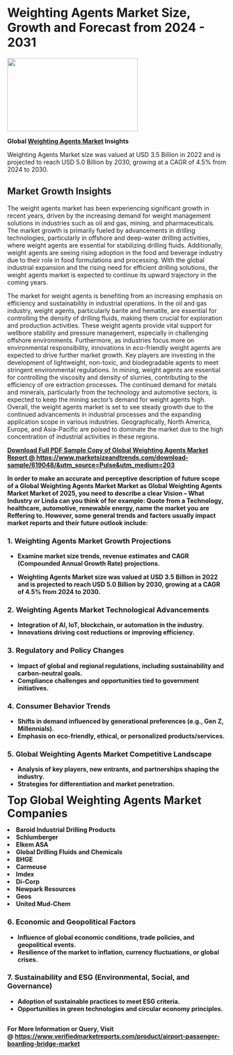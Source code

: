 <H1>Weighting Agents Market Size, Growth and Forecast from 2024 - 2031</H1><img class="aligncenter size-medium wp-image-584254" src="https://thirdeyenews.in/wp-content/uploads/2024/09/Global-Market-Research-300x168.jpeg" alt="" width="300" height="168" /><p><strong>Global&nbsp;<a href="https://www.marketsizeandtrends.com/download-sample/619048/&amp;utm_source=Pulse&amp;utm_medium=203">Weighting Agents Market</a> Insights</strong></p><p>Weighting Agents Market size was valued at USD 3.5 Billion in 2022 and is projected to reach USD 5.0 Billion by 2030, growing at a CAGR of 4.5% from 2024 to 2030.</p><p><h2>Market Growth Insights</h2> <p>The weight agents market has been experiencing significant growth in recent years, driven by the increasing demand for weight management solutions in industries such as oil and gas, mining, and pharmaceuticals. The market growth is primarily fueled by advancements in drilling technologies, particularly in offshore and deep-water drilling activities, where weight agents are essential for stabilizing drilling fluids. Additionally, weight agents are seeing rising adoption in the food and beverage industry due to their role in food formulations and processing. With the global industrial expansion and the rising need for efficient drilling solutions, the weight agents market is expected to continue its upward trajectory in the coming years.</p> <p><strong><a href="download_sample_link_here"></a></strong></p> <p>The market for weight agents is benefiting from an increasing emphasis on efficiency and sustainability in industrial operations. In the oil and gas industry, weight agents, particularly barite and hematite, are essential for controlling the density of drilling fluids, making them crucial for exploration and production activities. These weight agents provide vital support for wellbore stability and pressure management, especially in challenging offshore environments. Furthermore, as industries focus more on environmental responsibility, innovations in eco-friendly weight agents are expected to drive further market growth. Key players are investing in the development of lightweight, non-toxic, and biodegradable agents to meet stringent environmental regulations. In mining, weight agents are essential for controlling the viscosity and density of slurries, contributing to the efficiency of ore extraction processes. The continued demand for metals and minerals, particularly from the technology and automotive sectors, is expected to keep the mining sector’s demand for weight agents high. Overall, the weight agents market is set to see steady growth due to the continued advancements in industrial processes and the expanding application scope in various industries. Geographically, North America, Europe, and Asia-Pacific are poised to dominate the market due to the high concentration of industrial activities in these regions.</p> <p><strong><a href="get_more_link_here"></p><p><span class=""><strong>Download Full PDF Sample Copy of Global Weighting Agents Market Report</strong> @ <a href="https://www.marketsizeandtrends.com/download-sample/619048/&amp;utm_source=Pulse&amp;utm_medium=203" target="_blank">https://www.marketsizeandtrends.com/download-sample/619048/&amp;utm_source=Pulse&amp;utm_medium=203</a></span></p><p>In order to make an accurate and perceptive description of future scope of a Global&nbsp;Weighting Agents Market Market as Global&nbsp;Weighting Agents Market Market of 2025, you need to describe a clear Vision &ndash; What Industry or Linda can you think of for example: Quote from a Technology, healthcare, automotive, renewable energy, name the market you are Reffering to. However, some general trends and factors usually impact market reports and their future outlook include:</p><h3>1.&nbsp;<strong>Weighting Agents Market Growth Projections</strong></h3><ul><li>Examine market size trends, revenue estimates and CAGR (Compounded Annual Growth Rate) projections.</li><li><p>Weighting Agents Market size was valued at USD 3.5 Billion in 2022 and is projected to reach USD 5.0 Billion by 2030, growing at a CAGR of 4.5% from 2024 to 2030.</p></li></ul><h3>2.&nbsp;<strong>Weighting Agents Market Technological Advancements</strong></h3><ul><li>Integration of AI, IoT, blockchain, or automation in the industry.</li><li>Innovations driving cost reductions or improving efficiency.</li></ul><h3>3.&nbsp;<strong>Regulatory and Policy Changes</strong></h3><ul><li>Impact of global and regional regulations, including sustainability and carbon-neutral goals.</li><li>Compliance challenges and opportunities tied to government initiatives.</li></ul><h3>4.&nbsp;<strong>Consumer Behavior Trends</strong></h3><ul><li>Shifts in demand influenced by generational preferences (e.g., Gen Z, Millennials).</li><li>Emphasis on eco-friendly, ethical, or personalized products/services.</li></ul><h3>5.&nbsp;<strong>Global Weighting Agents Market Competitive Landscape</strong></h3><ul><li>Analysis of key players, new entrants, and partnerships shaping the industry.</li><li>Strategies for differentiation and market penetration.</li></ul><p data-pm-slice="1 1 []"><span style="color: inherit; font-family: inherit; font-size: 25px;">Top Global Weighting Agents Market Companies</span></p><div class="" data-test-id=""><p><li>Baroid Industrial Drilling Products</li><li> Schlumberger</li><li> Elkem ASA</li><li> Global Drilling Fluids and Chemicals</li><li> BHGE</li><li> Carmeuse</li><li> Imdex</li><li> Di-Corp</li><li> Newpark Resources</li><li> Geos</li><li> United Mud-Chem</li></p></div><h3>6.&nbsp;<strong>Economic and Geopolitical Factors</strong></h3><ul><li>Influence of global economic conditions, trade policies, and geopolitical events.</li><li>Resilience of the market to inflation, currency fluctuations, or global crises.</li></ul><h3>7.&nbsp;<strong>Sustainability and ESG (Environmental, Social, and Governance)</strong></h3><ul><li>Adoption of sustainable practices to meet ESG criteria.</li><li>Opportunities in green technologies and circular economy principles.</li></ul><h2><strong style="font-size: 14px;">For More Information or Query, Visit @&nbsp;</strong><a style="background-color: #ffffff; font-size: 14px;" href="https://www.marketsizeandtrends.com/report/weighting-agents-market/" target="_blank">https://www.verifiedmarketreports.com/product/airport-passenger-boarding-bridge-market</a></h2>
